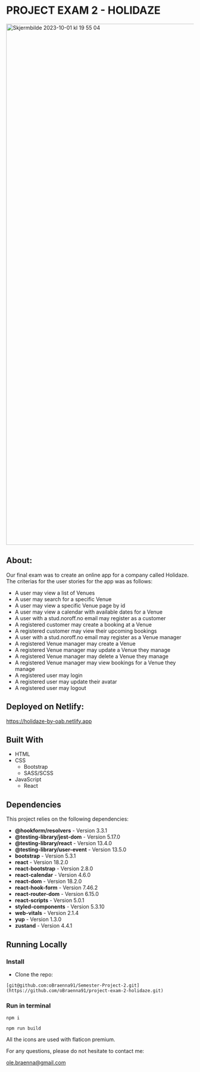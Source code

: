 # PROJECT EXAM 2 - HOLIDAZE

<img width="1397" alt="Skjermbilde 2023-10-01 kl  19 55 04" src="https://github.com/oBraenna91/project-exam-2-holidaze/assets/95278401/64e6f0ac-0598-4731-b9a6-e33fd1d46f4b">

## About:

Our final exam was to create an online app for a company called Holidaze. The criterias for the user stories for the app was as follows:

- A user may view a list of Venues
- A user may search for a specific Venue
- A user may view a specific Venue page by id
- A user may view a calendar with available dates for a Venue
- A user with a stud.noroff.no email may register as a customer
- A registered customer may create a booking at a Venue
- A registered customer may view their upcoming bookings
- A user with a stud.noroff.no email may register as a Venue manager
- A registered Venue manager may create a Venue
- A registered Venue manager may update a Venue they manage
- A registered Venue manager may delete a Venue they manage
- A registered Venue manager may view bookings for a Venue they manage
- A registered user may login
- A registered user may update their avatar
- A registered user may logout


## Deployed on Netlify:

https://holidaze-by-oab.netlify.app

## Built With
* HTML
* CSS
  - Bootstrap
  - SASS/SCSS
* JavaScript
  - React
 
## Dependencies
This project relies on the following dependencies:
- **@hookform/resolvers** - Version 3.3.1
- **@testing-library/jest-dom** - Version 5.17.0
- **@testing-library/react** - Version 13.4.0
- **@testing-library/user-event** - Version 13.5.0
- **bootstrap** - Version 5.3.1
- **react** - Version 18.2.0
- **react-bootstrap** - Version 2.8.0
- **react-calendar** - Version 4.6.0
- **react-dom** - Version 18.2.0
- **react-hook-form** - Version 7.46.2
- **react-router-dom** - Version 6.15.0
- **react-scripts** - Version 5.0.1
- **styled-components** - Version 5.3.10
- **web-vitals** - Version 2.1.4
- **yup** - Version 1.3.0
- **zustand** - Version 4.4.1

## Running Locally

### Install

- Clone the repo:

```
[git@github.com:oBraenna91/Semester-Project-2.git](https://github.com/oBraenna91/project-exam-2-holidaze.git)
```

### Run in terminal

```
npm i
```
```
npm run build
```

All the icons are used with flaticon premium.

For any questions, please do not hesitate to contact me:

ole.braenna@gmail.com
